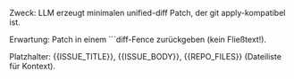 Zweck: LLM erzeugt minimalen unified-diff Patch, der git apply-kompatibel ist.

Erwartung: Patch in einem ```diff-Fence zurückgeben (kein Fließtext!).

Platzhalter: {{ISSUE_TITLE}}, {{ISSUE_BODY}}, {{REPO_FILES}} (Dateiliste für Kontext).
